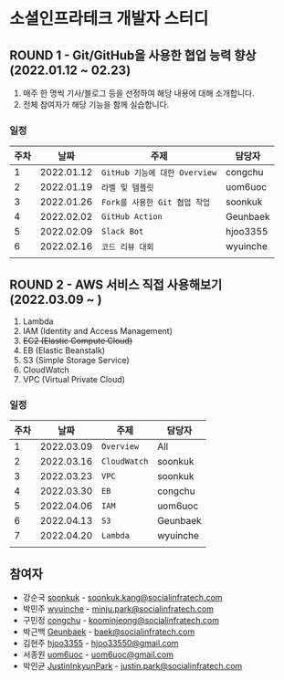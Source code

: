 # 소셜인프라테크 개발자 스터디

## ROUND 1 - Git/GitHub을 사용한 협업 능력 향상 (2022.01.12 ~ 02.23)

1. 매주 한 명씩 기사/블로그 등을 선정하여 해당 내용에 대해 소개합니다.
2. 전체 참여자가 해당 기능을 함께 실습합니다.

### 일정

| 주차 | 날짜        | 주제                            | 담당자   |
|------|-------------|-------------------------------|----------|
| 1    | 2022.01.12  | `GitHub 기능에 대한 Overview`    | congchu  |
| 2    | 2022.01.19  | `라벨 및 템플릿`                 | uom6uoc  |
| 3    | 2022.01.26  | `Fork를 사용한 Git 협업 작업 `    | soonkuk  |
| 4    | 2022.02.02  | `GitHub Action  `             | Geunbaek |
| 5    | 2022.02.09  | `Slack Bot`                   | hjoo3355 |
| 6    | 2022.02.16  | `코드 리뷰 대회 `                | wyuinche |
|      |             |                               |          |
## ROUND 2 - AWS 서비스 직접 사용해보기 (2022.03.09 ~ )

1. Lambda
2. IAM (Identity and Access Management)
3. ~~EC2 (Elastic Compute Cloud)~~
4. EB (Elastic Beanstalk)
5. S3 (Simple Storage Service)
6. CloudWatch
7. VPC (Virtual Private Cloud)

### 일정

| 주차 | 날짜        | 주제            | 담당자   |
|------|-------------|-------------------|----------|
| 1    | 2022.03.09  | `Overview`        | All      |
| 2    | 2022.03.16  | `CloudWatch`      | soonkuk  |
| 3    | 2022.03.23  | `VPC`             | soonkuk  |
| 4    | 2022.03.30  | `EB`              | congchu  |
| 5    | 2022.04.06  | `IAM`             | uom6uoc  |
| 6    | 2022.04.13  | `S3`              | Geunbaek |
| 7    | 2022.04.20  | `Lambda`          | wyuinche |
|      |             |                   |          |

## 참여자

- 강순국 [soonkuk](https://github.com/soonkuk) - soonkuk.kang@socialinfratech.com
- 박민주 [wyuinche](https://github.com/wyuinche) - minju.park@socialinfratech.com
- 구민정 [congchu](https://github.com/congchu) - koominjeong@socialinfratech.com
- 박근백 [Geunbaek](https://github.com/Geunbaek) - baek@socialinfratech.com
- 김현주 [hjoo3355](https://github.com/hjoo3355) - hjoo33550@gmail.com
- 서종원 [uom6uoc](https://github.com/uom6uoc) - uom6uoc@gmail.com
- 박인균 [JustinInkyunPark](https://github.com/JustinInkyunPark) - justin.park@socialinfratech.com